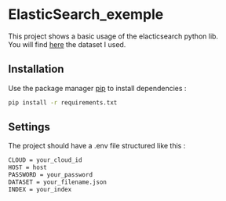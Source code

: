 # ElasticSearch_exemple

This project shows a basic usage of the elacticsearch python lib.  
You will find [here](https://sexualitics.github.io/) the dataset I used.

## Installation

Use the package manager [pip](https://pip.pypa.io/en/stable/) to install dependencies :
```bash
pip install -r requirements.txt
```

## Settings

The project should have a .env file structured like this :
```bash
CLOUD = your_cloud_id
HOST = host
PASSWORD = your_password
DATASET = your_filename.json
INDEX = your_index
```
